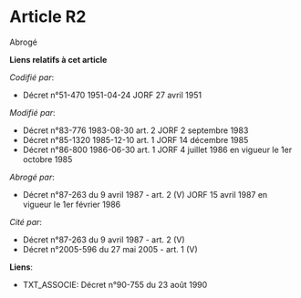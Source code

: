 # Article R2

Abrogé

**Liens relatifs à cet article**

_Codifié par_:

  - Décret n°51-470 1951-04-24 JORF 27 avril 1951

_Modifié par_:

  - Décret n°83-776 1983-08-30 art. 2 JORF 2 septembre 1983
  - Décret n°85-1320 1985-12-10 art. 1 JORF 14 décembre 1985
  - Décret n°86-800 1986-06-30 art. 1 JORF 4 juillet 1986 en vigueur le 1er octobre 1985

_Abrogé par_:

  - Décret n°87-263 du 9 avril 1987 - art. 2 (V) JORF 15 avril 1987 en vigueur le 1er février 1986

_Cité par_:

  - Décret n°87-263 du 9 avril 1987 - art. 2 (V)
  - Décret n°2005-596 du 27 mai 2005 - art. 1 (V)

**Liens**:

  - TXT_ASSOCIE: Décret n°90-755 du 23 août 1990
